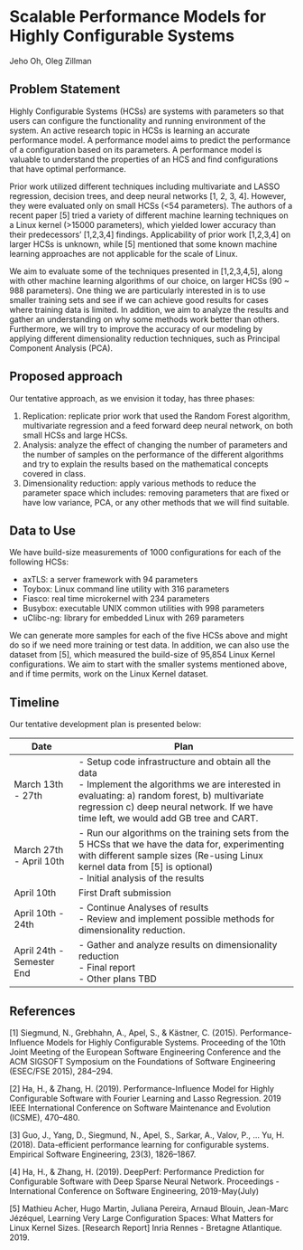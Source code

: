 # Scalable Performance Models for <br>Highly Configurable Systems

Jeho Oh, Oleg Zillman

## Problem Statement

Highly Configurable Systems (HCSs) are systems with parameters so that users can configure the functionality and running environment of the system.  An active research topic in HCSs is learning an accurate performance model.  A performance model aims to predict the performance of a configuration based on its parameters.  A performance model is valuable to understand the properties of an HCS and find configurations that have optimal performance.  

Prior work utilized different techniques including multivariate and LASSO regression, decision trees, and deep neural networks [1, 2, 3, 4].  However, they were evaluated only on small HCSs (<54 parameters).  The authors of a recent paper [5] tried a variety of different machine learning techniques on a Linux kernel (>15000 parameters), which yielded lower accuracy than their predecessors’ [1,2,3,4] findings.  Applicability of prior work [1,2,3,4] on larger HCSs is unknown, while [5] mentioned that some known machine learning approaches are not applicable for the scale of Linux.

We aim to evaluate some of the techniques presented in [1,2,3,4,5], along with other machine learning algorithms of our choice, on larger HCSs (90 ~ 988 parameters).  One thing we are particularly interested in is to use smaller training sets and see if we can achieve good results for cases where training data is limited.  In addition, we aim to analyze the results and gather an understanding on why some methods work better than others.  Furthermore, we will try to improve the accuracy of our modeling by applying different dimensionality reduction techniques, such as Principal Component Analysis (PCA). 


## Proposed approach

Our tentative approach, as we envision it today, has three phases:
1)	Replication: replicate prior work that used the Random Forest algorithm, multivariate regression and a feed forward deep neural network, on both small HCSs and large HCSs.
2)	Analysis: analyze the effect of changing the number of parameters and the number of samples on the performance of the different algorithms and try to explain the results based on the mathematical concepts covered in class.
3)	Dimensionality reduction: apply various methods to reduce the parameter space which includes: removing parameters that are fixed or have low variance, PCA, or any other methods that we will find suitable.


## Data to Use

We have build-size measurements of 1000 configurations for each of the following HCSs:
*	axTLS: a server framework with 94 parameters 
*	Toybox: Linux command line utility with 316 parameters 
*	Fiasco: real time microkernel with 234 parameters 
*	Busybox: executable UNIX common utilities with 998 parameters 
*	uClibc-ng: library for embedded Linux with 269 parameters 

We can generate more samples for each of the five HCSs above and might do so if we need more training or test data. In addition, we can also use the dataset from [5], which measured the build-size of 95,854 Linux Kernel configurations. We aim to start with the smaller systems mentioned above, and if time permits,  work on the Linux Kernel dataset.

## Timeline 

Our tentative development plan is presented below:

|Date|Plan|
|-----|---|
|March 13th - 27th|- Setup code infrastructure and obtain all the data<br>- Implement the algorithms we are interested in evaluating: a) random forest, b) multivariate regression c) deep neural network. If we have time left, we would add GB tree and CART.|
|March 27th - April 10th|- Run our algorithms on the training sets from the 5 HCSs that we have the data for, experimenting with different sample sizes (Re-using Linux kernel data from [5] is optional)<br>- Initial analysis of the results|
|April 10th|First Draft submission|
|April 10th - 24th|- Continue Analyses of results<br>- Review and implement possible methods for dimensionality reduction.|
|April 24th - Semester End|- Gather and analyze results on dimensionality reduction<br>- Final report<br>- Other plans TBD|


## References

[1]	Siegmund, N., Grebhahn, A., Apel, S., & Kästner, C. (2015). Performance-Influence Models for Highly Configurable Systems. Proceeding of the 10th Joint Meeting of the European Software Engineering Conference and the ACM SIGSOFT Symposium on the Foundations of Software Engineering (ESEC/FSE 2015), 284–294.

[2]	Ha, H., & Zhang, H. (2019). Performance-Influence Model for Highly Configurable Software with Fourier Learning and Lasso Regression. 2019 IEEE International Conference on Software Maintenance and Evolution (ICSME), 470–480.

[3]	Guo, J., Yang, D., Siegmund, N., Apel, S., Sarkar, A., Valov, P., … Yu, H. (2018). Data-efficient performance learning for configurable systems. Empirical Software Engineering, 23(3), 1826–1867.

[4]	Ha, H., & Zhang, H. (2019). DeepPerf: Performance Prediction for Configurable Software with Deep Sparse Neural Network. Proceedings - International Conference on Software Engineering, 2019-May(July)

[5]	Mathieu Acher, Hugo Martin, Juliana Pereira, Arnaud Blouin, Jean-Marc Jézéquel, Learning Very Large Configuration Spaces: What Matters for Linux Kernel Sizes. [Research Report] Inria Rennes - Bretagne Atlantique. 2019.
